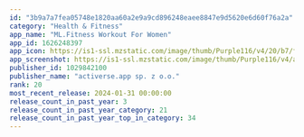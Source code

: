 ```yaml
---
id: "3b9a7a7fea05748e1820aa60a2e9a9cd896248eaee8847e9d5620e6d60f76a2a"
category: "Health & Fitness"
app_name: "ML.Fitness Workout For Women"
app_id: 1626248397
app_icon: https://is1-ssl.mzstatic.com/image/thumb/Purple116/v4/20/b7/ff/20b7ffda-e801-39ba-1588-5b4413ca976b/AppIcon-0-0-1x_U007emarketing-0-7-0-85-220.png/1024x1024bb.png
app_screenshot: https://is1-ssl.mzstatic.com/image/thumb/Purple116/v4/aa/c2/61/aac26134-d050-9545-936e-ef7923298596/9892f1a0-2150-44e9-9c76-f80f23c1e0d7_5.5__-_01_A.jpg/1242x2208bb.png
publisher_id: 1029842100
publisher_name: "activerse.app sp. z o.o."
rank: 20
most_recent_release: 2024-01-31 00:00:00
release_count_in_past_year: 3
release_count_in_past_year_category: 21
release_count_in_past_year_top_in_category: 34
---
```

